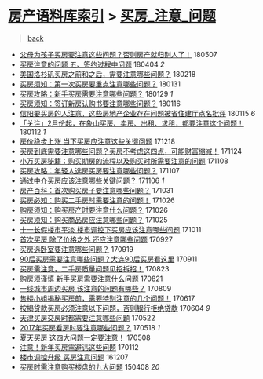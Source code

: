 [房产语料库索引](../../README.md)  > [买房_注意_问题](买房_注意_问题.md)
====
> [back](../README.md)

- [父母为孩子买房要注意这些问题？否则房产就归别人了！](http://jkwz.applinzi.com/ittc/7100418402512536587.html#%E7%88%B6%E6%AF%8D%E4%B8%BA%E5%AD%A9%E5%AD%90%E4%B9%B0%E6%88%BF%E8%A6%81%E6%B3%A8%E6%84%8F%E8%BF%99%E4%BA%9B%E9%97%AE%E9%A2%98%EF%BC%9F%E5%90%A6%E5%88%99%E6%88%BF%E4%BA%A7%E5%B0%B1%E5%BD%92%E5%88%AB%E4%BA%BA%E4%BA%86%EF%BC%81) 180507  
- [买房注意的问题 五、签约过程中问题](http://jkwz.applinzi.com/ittc/7088100812813501447.html#%E4%B9%B0%E6%88%BF%E6%B3%A8%E6%84%8F%E7%9A%84%E9%97%AE%E9%A2%98+%E4%BA%94%E3%80%81%E7%AD%BE%E7%BA%A6%E8%BF%87%E7%A8%8B%E4%B8%AD%E9%97%AE%E9%A2%98) 180404 *2* 
- [美国洛杉矶买房之前和之后，需要注意哪些问题？](http://jkwz.applinzi.com/ittc/7071428734454596624.html#%E7%BE%8E%E5%9B%BD%E6%B4%9B%E6%9D%89%E7%9F%B6%E4%B9%B0%E6%88%BF%E4%B9%8B%E5%89%8D%E5%92%8C%E4%B9%8B%E5%90%8E%EF%BC%8C%E9%9C%80%E8%A6%81%E6%B3%A8%E6%84%8F%E5%93%AA%E4%BA%9B%E9%97%AE%E9%A2%98%EF%BC%9F) 180218  
- [买房须知：第一次买房要重点注意哪些问题？](http://jkwz.applinzi.com/ittc/7064799857544266768.html#%E4%B9%B0%E6%88%BF%E9%A1%BB%E7%9F%A5%EF%BC%9A%E7%AC%AC%E4%B8%80%E6%AC%A1%E4%B9%B0%E6%88%BF%E8%A6%81%E9%87%8D%E7%82%B9%E6%B3%A8%E6%84%8F%E5%93%AA%E4%BA%9B%E9%97%AE%E9%A2%98%EF%BC%9F) 180131  
- [买房攻略：新手买房需要注意哪些问题？](http://jkwz.applinzi.com/ittc/7064025508407149585.html#%E4%B9%B0%E6%88%BF%E6%94%BB%E7%95%A5%EF%BC%9A%E6%96%B0%E6%89%8B%E4%B9%B0%E6%88%BF%E9%9C%80%E8%A6%81%E6%B3%A8%E6%84%8F%E5%93%AA%E4%BA%9B%E9%97%AE%E9%A2%98%EF%BC%9F) 180129 *1* 
- [买房须知：签订新房认购书要注意哪些问题？](http://jkwz.applinzi.com/ittc/7059201868696126480.html#%E4%B9%B0%E6%88%BF%E9%A1%BB%E7%9F%A5%EF%BC%9A%E7%AD%BE%E8%AE%A2%E6%96%B0%E6%88%BF%E8%AE%A4%E8%B4%AD%E4%B9%A6%E8%A6%81%E6%B3%A8%E6%84%8F%E5%93%AA%E4%BA%9B%E9%97%AE%E9%A2%98%EF%BC%9F) 180116  
- [信阳要买房的人注意，这些房地产企业存在问题被省住建厅点名批评](http://jkwz.applinzi.com/ittc/7058766625900069898.html#%E4%BF%A1%E9%98%B3%E8%A6%81%E4%B9%B0%E6%88%BF%E7%9A%84%E4%BA%BA%E6%B3%A8%E6%84%8F%EF%BC%8C%E8%BF%99%E4%BA%9B%E6%88%BF%E5%9C%B0%E4%BA%A7%E4%BC%81%E4%B8%9A%E5%AD%98%E5%9C%A8%E9%97%AE%E9%A2%98%E8%A2%AB%E7%9C%81%E4%BD%8F%E5%BB%BA%E5%8E%85%E7%82%B9%E5%90%8D%E6%89%B9%E8%AF%84) 180115 *6* 
- [「关注」2月份起，在象山买房、卖房、出租、求租，都要注意这个问题！](http://jkwz.applinzi.com/ittc/7057734506922902535.html#%E3%80%8C%E5%85%B3%E6%B3%A8%E3%80%8D2%E6%9C%88%E4%BB%BD%E8%B5%B7%EF%BC%8C%E5%9C%A8%E8%B1%A1%E5%B1%B1%E4%B9%B0%E6%88%BF%E3%80%81%E5%8D%96%E6%88%BF%E3%80%81%E5%87%BA%E7%A7%9F%E3%80%81%E6%B1%82%E7%A7%9F%EF%BC%8C%E9%83%BD%E8%A6%81%E6%B3%A8%E6%84%8F%E8%BF%99%E4%B8%AA%E9%97%AE%E9%A2%98%EF%BC%81) 180112 *1* 
- [房价稳步上涨 当下买房应注意这些关键问题](http://jkwz.applinzi.com/ittc/7048474784831112209.html#%E6%88%BF%E4%BB%B7%E7%A8%B3%E6%AD%A5%E4%B8%8A%E6%B6%A8+%E5%BD%93%E4%B8%8B%E4%B9%B0%E6%88%BF%E5%BA%94%E6%B3%A8%E6%84%8F%E8%BF%99%E4%BA%9B%E5%85%B3%E9%94%AE%E9%97%AE%E9%A2%98) 171218  
- [买房到底需要注意哪些问题？买房不考虑这四点，可能财富缩减！](http://jkwz.applinzi.com/ittc/7039657402431964177.html#%E4%B9%B0%E6%88%BF%E5%88%B0%E5%BA%95%E9%9C%80%E8%A6%81%E6%B3%A8%E6%84%8F%E5%93%AA%E4%BA%9B%E9%97%AE%E9%A2%98%EF%BC%9F%E4%B9%B0%E6%88%BF%E4%B8%8D%E8%80%83%E8%99%91%E8%BF%99%E5%9B%9B%E7%82%B9%EF%BC%8C%E5%8F%AF%E8%83%BD%E8%B4%A2%E5%AF%8C%E7%BC%A9%E5%87%8F%EF%BC%81) 171124  
- [小万买房秘籍：购买期房的流程以及购买时所需要注意的问题](http://jkwz.applinzi.com/ittc/7033517042639045649.html#%E5%B0%8F%E4%B8%87%E4%B9%B0%E6%88%BF%E7%A7%98%E7%B1%8D%EF%BC%9A%E8%B4%AD%E4%B9%B0%E6%9C%9F%E6%88%BF%E7%9A%84%E6%B5%81%E7%A8%8B%E4%BB%A5%E5%8F%8A%E8%B4%AD%E4%B9%B0%E6%97%B6%E6%89%80%E9%9C%80%E8%A6%81%E6%B3%A8%E6%84%8F%E7%9A%84%E9%97%AE%E9%A2%98) 171108  
- [买房攻略：年轻人选房买房要注意哪些问题？](http://jkwz.applinzi.com/ittc/7033161949364356113.html#%E4%B9%B0%E6%88%BF%E6%94%BB%E7%95%A5%EF%BC%9A%E5%B9%B4%E8%BD%BB%E4%BA%BA%E9%80%89%E6%88%BF%E4%B9%B0%E6%88%BF%E8%A6%81%E6%B3%A8%E6%84%8F%E5%93%AA%E4%BA%9B%E9%97%AE%E9%A2%98%EF%BC%9F) 171107  
- [通过中介买房应该注意哪些关键问题？](http://jkwz.applinzi.com/ittc/7032844591106098192.html#%E9%80%9A%E8%BF%87%E4%B8%AD%E4%BB%8B%E4%B9%B0%E6%88%BF%E5%BA%94%E8%AF%A5%E6%B3%A8%E6%84%8F%E5%93%AA%E4%BA%9B%E5%85%B3%E9%94%AE%E9%97%AE%E9%A2%98%EF%BC%9F) 171106 *1* 
- [房产百科：首次购买房子要注意哪些问题？](http://jkwz.applinzi.com/ittc/7030623047596377105.html#%E6%88%BF%E4%BA%A7%E7%99%BE%E7%A7%91%EF%BC%9A%E9%A6%96%E6%AC%A1%E8%B4%AD%E4%B9%B0%E6%88%BF%E5%AD%90%E8%A6%81%E6%B3%A8%E6%84%8F%E5%93%AA%E4%BA%9B%E9%97%AE%E9%A2%98%EF%BC%9F) 171031  
- [买房必知：购买二手房时需要注意的问题！](http://jkwz.applinzi.com/ittc/7028769572151362577.html#%E4%B9%B0%E6%88%BF%E5%BF%85%E7%9F%A5%EF%BC%9A%E8%B4%AD%E4%B9%B0%E4%BA%8C%E6%89%8B%E6%88%BF%E6%97%B6%E9%9C%80%E8%A6%81%E6%B3%A8%E6%84%8F%E7%9A%84%E9%97%AE%E9%A2%98%EF%BC%81) 171026  
- [购房须知：购买房产时要注意什么问题？](http://jkwz.applinzi.com/ittc/7028757097183970320.html#%E8%B4%AD%E6%88%BF%E9%A1%BB%E7%9F%A5%EF%BC%9A%E8%B4%AD%E4%B9%B0%E6%88%BF%E4%BA%A7%E6%97%B6%E8%A6%81%E6%B3%A8%E6%84%8F%E4%BB%80%E4%B9%88%E9%97%AE%E9%A2%98%EF%BC%9F) 171026  
- [买房须知：购买商品房应注意哪些问题？](http://jkwz.applinzi.com/ittc/7028406941167125520.html#%E4%B9%B0%E6%88%BF%E9%A1%BB%E7%9F%A5%EF%BC%9A%E8%B4%AD%E4%B9%B0%E5%95%86%E5%93%81%E6%88%BF%E5%BA%94%E6%B3%A8%E6%84%8F%E5%93%AA%E4%BA%9B%E9%97%AE%E9%A2%98%EF%BC%9F) 171025  
- [十一长假楼市平淡 楼市调控下买房应该注意哪些问题](http://jkwz.applinzi.com/ittc/7023144793939641360.html#%E5%8D%81%E4%B8%80%E9%95%BF%E5%81%87%E6%A5%BC%E5%B8%82%E5%B9%B3%E6%B7%A1+%E6%A5%BC%E5%B8%82%E8%B0%83%E6%8E%A7%E4%B8%8B%E4%B9%B0%E6%88%BF%E5%BA%94%E8%AF%A5%E6%B3%A8%E6%84%8F%E5%93%AA%E4%BA%9B%E9%97%AE%E9%A2%98) 171011  
- [首次买房 除了价格之外 还应注意哪些问题](http://jkwz.applinzi.com/ittc/7017998888823424017.html#%E9%A6%96%E6%AC%A1%E4%B9%B0%E6%88%BF+%E9%99%A4%E4%BA%86%E4%BB%B7%E6%A0%BC%E4%B9%8B%E5%A4%96+%E8%BF%98%E5%BA%94%E6%B3%A8%E6%84%8F%E5%93%AA%E4%BA%9B%E9%97%AE%E9%A2%98) 170927  
- [买房选卧室要注意哪些问题？](http://jkwz.applinzi.com/ittc/7014979730489738257.html#%E4%B9%B0%E6%88%BF%E9%80%89%E5%8D%A7%E5%AE%A4%E8%A6%81%E6%B3%A8%E6%84%8F%E5%93%AA%E4%BA%9B%E9%97%AE%E9%A2%98%EF%BC%9F) 170919  
- [90后买房需要注意哪些问题？大连90后买房看这里](http://jkwz.applinzi.com/ittc/7011989487918515217.html#90%E5%90%8E%E4%B9%B0%E6%88%BF%E9%9C%80%E8%A6%81%E6%B3%A8%E6%84%8F%E5%93%AA%E4%BA%9B%E9%97%AE%E9%A2%98%EF%BC%9F%E5%A4%A7%E8%BF%9E90%E5%90%8E%E4%B9%B0%E6%88%BF%E7%9C%8B%E8%BF%99%E9%87%8C) 170911  
- [买房需注意，二手房质量问题见招拆招！](http://jkwz.applinzi.com/ittc/7004961873165026320.html#%E4%B9%B0%E6%88%BF%E9%9C%80%E6%B3%A8%E6%84%8F%EF%BC%8C%E4%BA%8C%E6%89%8B%E6%88%BF%E8%B4%A8%E9%87%8F%E9%97%AE%E9%A2%98%E8%A7%81%E6%8B%9B%E6%8B%86%E6%8B%9B%EF%BC%81) 170823  
- [购房须谨慎 新手买房需要注意什么问题](http://jkwz.applinzi.com/ittc/7004262392928928785.html#%E8%B4%AD%E6%88%BF%E9%A1%BB%E8%B0%A8%E6%85%8E+%E6%96%B0%E6%89%8B%E4%B9%B0%E6%88%BF%E9%9C%80%E8%A6%81%E6%B3%A8%E6%84%8F%E4%BB%80%E4%B9%88%E9%97%AE%E9%A2%98) 170821  
- [一线城市周边买房 该注意的问题有哪些？](http://jkwz.applinzi.com/ittc/6999735269799232528.html#%E4%B8%80%E7%BA%BF%E5%9F%8E%E5%B8%82%E5%91%A8%E8%BE%B9%E4%B9%B0%E6%88%BF+%E8%AF%A5%E6%B3%A8%E6%84%8F%E7%9A%84%E9%97%AE%E9%A2%98%E6%9C%89%E5%93%AA%E4%BA%9B%EF%BC%9F) 170809  
- [售楼小姐揭秘买房前，需要特别注意的几个问题！](http://jkwz.applinzi.com/ittc/6980178514228544517.html#%E5%94%AE%E6%A5%BC%E5%B0%8F%E5%A7%90%E6%8F%AD%E7%A7%98%E4%B9%B0%E6%88%BF%E5%89%8D%EF%BC%8C%E9%9C%80%E8%A6%81%E7%89%B9%E5%88%AB%E6%B3%A8%E6%84%8F%E7%9A%84%E5%87%A0%E4%B8%AA%E9%97%AE%E9%A2%98%EF%BC%81) 170617  
- [按揭贷款买房必须注意以下问题，否则银行拒绝贷款](http://jkwz.applinzi.com/ittc/6975031861192426500.html#%E6%8C%89%E6%8F%AD%E8%B4%B7%E6%AC%BE%E4%B9%B0%E6%88%BF%E5%BF%85%E9%A1%BB%E6%B3%A8%E6%84%8F%E4%BB%A5%E4%B8%8B%E9%97%AE%E9%A2%98%EF%BC%8C%E5%90%A6%E5%88%99%E9%93%B6%E8%A1%8C%E6%8B%92%E7%BB%9D%E8%B4%B7%E6%AC%BE) 170604 *9* 
- [天津买房交房时都需要注意哪些问题](http://jkwz.applinzi.com/ittc/6970494987157373957.html#%E5%A4%A9%E6%B4%A5%E4%B9%B0%E6%88%BF%E4%BA%A4%E6%88%BF%E6%97%B6%E9%83%BD%E9%9C%80%E8%A6%81%E6%B3%A8%E6%84%8F%E5%93%AA%E4%BA%9B%E9%97%AE%E9%A2%98) 170522  
- [2017年买房看房时要注意哪些问题？](http://jkwz.applinzi.com/ittc/6969026227342935044.html#2017%E5%B9%B4%E4%B9%B0%E6%88%BF%E7%9C%8B%E6%88%BF%E6%97%B6%E8%A6%81%E6%B3%A8%E6%84%8F%E5%93%AA%E4%BA%9B%E9%97%AE%E9%A2%98%EF%BC%9F) 170518 *1* 
- [夏天买房 这四大问题一定要注意！](http://jkwz.applinzi.com/ittc/6965305714934285317.html#%E5%A4%8F%E5%A4%A9%E4%B9%B0%E6%88%BF+%E8%BF%99%E5%9B%9B%E5%A4%A7%E9%97%AE%E9%A2%98%E4%B8%80%E5%AE%9A%E8%A6%81%E6%B3%A8%E6%84%8F%EF%BC%81) 170508  
- [注意！新年买房需避讳这些问题](http://jkwz.applinzi.com/ittc/6922322840404886533.html#%E6%B3%A8%E6%84%8F%EF%BC%81%E6%96%B0%E5%B9%B4%E4%B9%B0%E6%88%BF%E9%9C%80%E9%81%BF%E8%AE%B3%E8%BF%99%E4%BA%9B%E9%97%AE%E9%A2%98) 170112  
- [楼市调控升级 买房注意问题](http://jkwz.applinzi.com/ittc/6908945571233924100.html#%E6%A5%BC%E5%B8%82%E8%B0%83%E6%8E%A7%E5%8D%87%E7%BA%A7+%E4%B9%B0%E6%88%BF%E6%B3%A8%E6%84%8F%E9%97%AE%E9%A2%98) 161207  
- [买房时需注意购买楼盘的九大问题](http://jkwz.applinzi.com/ittc/547650611404259315.html#%E4%B9%B0%E6%88%BF%E6%97%B6%E9%9C%80%E6%B3%A8%E6%84%8F%E8%B4%AD%E4%B9%B0%E6%A5%BC%E7%9B%98%E7%9A%84%E4%B9%9D%E5%A4%A7%E9%97%AE%E9%A2%98) 150408 *20* 
